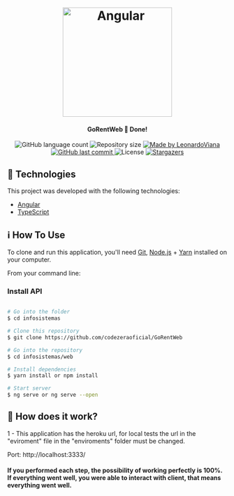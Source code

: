 
<h1 align="center">
    <img alt="Angular" title="#NextLevelWeek" src="https://miro.medium.com/max/3440/1*QfmtMDpR23DkpSBOEB50FA.png" width="250px" />
</h1>

<h4 align="center"> 
	 GoRentWeb 🚀 Done! 
</h4>
<p align="center">
  <img alt="GitHub language count" src="https://img.shields.io/github/languages/count/codezeraoficial/GoRentWeb?color=%2304D361">

  <img alt="Repository size" src="https://img.shields.io/github/repo-size/codezeraoficial/GoRentWeb">
	
  <a href="https://www.linkedin.com/in/leonardo-rviana/">
    <img alt="Made by LeonardoViana" src="https://img.shields.io/badge/made%20by-LeonardoViana-%2304D361">
  </a>

  <a href="https://github.com/codezeraoficial/GoRentWeb/commits/master">
    <img alt="GitHub last commit" src="https://img.shields.io/github/last-commit/codezeraoficial/GoRentWeb">
  </a>

  <img alt="License" src="https://img.shields.io/badge/license-MIT-brightgreen">
   <a href="https://github.com/codezeraoficial/GoRentWeb/stargazers">
    <img alt="Stargazers" src="https://img.shields.io/github/stars/codezeraoficial/GoRentWeb?style=social">
  </a>
</p>


## :rocket: Technologies

This project was developed with the following technologies:

- [Angular][angular]
- [TypeScript][typescript]


## :information_source: How To Use

To clone and run this application, you'll need [Git](https://git-scm.com), [Node.js][nodejs] + [Yarn][yarn] installed on your computer.

From your command line:

### Install API 

```bash

# Go into the folder
$ cd infosistemas

# Clone this repository
$ git clone https://github.com/codezeraoficial/GoRentWeb

# Go into the repository
$ cd infosistemas/web

# Install dependencies
$ yarn install or npm install

# Start server
$ ng serve or ng serve --open

```

## :battery: How does it work? 


1 - This application has the heroku url, for local tests the url in the "eviroment" file in the "enviroments" folder must be changed.

Port: http://localhost:3333/




#### If you performed each step, the possibility of working perfectly is 100%. If everything went well, you were able to interact with client, that means everything went well.

[nodejs]: https://nodejs.org/
[angular]: https://angular.io/
[typescript]: https://www.typescriptlang.org/
[yarn]: https://yarnpkg.com/
[GoRentServer]: https://github.com/codezeraoficial/GoRentServer